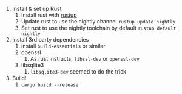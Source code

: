 1. Install & set up Rust
   1. Install rust with [rustup](https://rustup.rs/)
   2. Update rust to use the nightly channel `rustup update nightly`
   3. Set rust to use the nightly toolchain by default `rustup default nightly`
2. Install 3rd party dependencies
   1. install `build-essentials` or similar
   2. openssl
      1. As rust instructs, `libssl-dev` or `openssl-dev` 
   3. libsqlite3
      1. `libsqlite3-dev` seemed to do the trick
3. Build!
   1. `cargo build --release`
